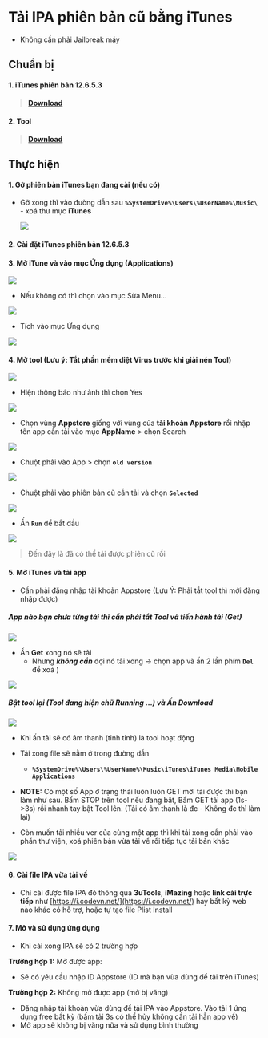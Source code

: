 # Tải IPA phiên bản cũ bằng iTunes
- Không cần phải Jailbreak máy
## Chuẩn bị
#### 1. iTunes phiên bản 12.6.5.3 
>[**Download**](https://dl.tuandb.name.vn/Applications/iTunes)

#### 2. Tool
 >[**Download**](https://dl.tuandb.name.vn/Applications/OldIPATool)

## Thực hiện
#### 1. Gỡ phiên bản iTunes bạn đang cài (nếu có)
- Gỡ xong thì vào đường dẫn sau **``%SystemDrive%\Users\%UserName%\Music\``** - xoá thư mục **iTunes**

	![](https://raw.githubusercontent.com/hoangtuantk/OldIPA/main/img/01.png)

#### 2. Cài đặt iTunes phiên bản 12.6.5.3

#### 3. Mở iTune và vào mục Ứng dụng (Applications)

![](https://raw.githubusercontent.com/hoangtuantk/OldIPA/main/img/03.png)
 
 - Nếu không có thì chọn vào mục Sửa Menu...

![](https://raw.githubusercontent.com/hoangtuantk/OldIPA/main/img/03-2.png)

- Tích vào mục Ứng dụng

![](https://raw.githubusercontent.com/hoangtuantk/OldIPA/main/img/03-3.png)

#### 4. Mở tool (Lưu ý: Tắt phần mềm diệt Virus trước khi giải nén Tool)

![](https://raw.githubusercontent.com/hoangtuantk/OldIPA/main/img/04.png)

- Hiện thông báo như ảnh thì chọn Yes

![](https://raw.githubusercontent.com/hoangtuantk/OldIPA/main/img/04-2.png)

- Chọn vùng **Appstore** giống với vùng của **tài khoản Appstore** rồi nhập tên app cần tải vào mục **AppName** > chọn Search

![](https://raw.githubusercontent.com/hoangtuantk/OldIPA/main/img/04-3.png)

- Chuột phải vào App > chọn **`old version`**

![](https://raw.githubusercontent.com/hoangtuantk/OldIPA/main/img/04-4.png)

- Chuột phải vào phiên bản cũ cần tải và chọn **`Selected`**

![](https://raw.githubusercontent.com/hoangtuantk/OldIPA/main/img/04-5.png)

- Ấn **`Run`** để bắt đầu 

![](https://raw.githubusercontent.com/hoangtuantk/OldIPA/main/img/04-6.png)

> Đến đây là đã có thể tải được phiên cũ rồi

#### 5. Mở iTunes và tải app 
- Cần phải đăng nhập tài khoản Appstore (Lưu Ý: Phải tắt tool thì mới đăng nhập được)

##### App nào bạn chưa từng tải  thì cần phải **tắt Tool** và tiến hành tải (**Get**)

![](https://raw.githubusercontent.com/hoangtuantk/OldIPA/main/img/05.png)

- Ấn **Get** xong nó sẽ tải
	- Nhưng ***không cần***  đợi nó tải xong -> chọn app và ấn 2 lần phím **`Del`** để xoá )

![](https://raw.githubusercontent.com/hoangtuantk/OldIPA/main/img/05-2.png)

##### Bật tool lại (Tool đang hiện chữ Running ...) và Ấn Download

![](https://raw.githubusercontent.com/hoangtuantk/OldIPA/main/img/05-3.png)

- Khi ấn tải sẽ có âm thanh (tinh tinh) là tool hoạt động 

- Tải xong file sẽ nằm ở trong đường dẫn
	- **`%SystemDrive%\Users\%UserName%\Music\iTunes\iTunes Media\Mobile Applications`**

- **NOTE:** Có một số App ở trạng thái luôn luôn GET mới tải được thì bạn làm như sau. Bấm STOP trên tool nếu đang bật, Bấm GET tải app (1s->3s) rồi nhanh tay bật Tool lên. (Tải có âm thanh là đc - Không đc thì làm lại)

- Còn muốn tải nhiều ver của cùng một app thì khi tải xong cần phải vào phần thư viện, xoá phiên bản vừa tải về rồi tiếp tục tải bản khác

![](https://raw.githubusercontent.com/hoangtuantk/OldIPA/main/img/05-4.png)

#### 6. Cài file IPA vừa tải về
- Chỉ cài được file IPA đó thông qua **3uTools**, **iMazing** hoặc **link cài trực tiếp** như [https://i.codevn.net/](https://i.codevn.net/) hay bất kỳ web nào khác có hỗ trợ, hoặc tự tạo file Plist Install

#### 7. Mở và sử dụng ứng dụng

- Khi cài xong IPA sẽ có 2 trường hợp

**Trường hợp 1:** Mở được app: 

+ Sẽ có yêu cầu nhập ID Appstore (ID mà bạn vừa dùng để tải trên iTunes)

**Trường hợp 2:** Không mở được app (mở bị văng)

+ Đăng nhập tài khoàn vừa dùng để tải IPA vào Appstore. Vào tải 1 ứng dụng free bất kỳ (bấm tải 3s có thể hủy không cần tải hẳn app về)
+ Mở app sẽ không bị văng nữa và sử dụng bình thường


